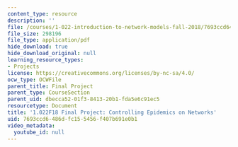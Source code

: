 ```yaml
---
content_type: resource
description: ''
file: /courses/1-022-introduction-to-network-models-fall-2018/7693ccd6486dfc155456f407b691e0b1_MIT1_022F18_ProjectEpidemics.pdf
file_size: 298196
file_type: application/pdf
hide_download: true
hide_download_original: null
learning_resource_types:
- Projects
license: https://creativecommons.org/licenses/by-nc-sa/4.0/
ocw_type: OCWFile
parent_title: Final Project
parent_type: CourseSection
parent_uid: dbecca52-01f3-8413-20b1-fda5e6c91ec5
resourcetype: Document
title: '1.022F18 Final Project: Controlling Epidemics on Networks'
uid: 7693ccd6-486d-fc15-5456-f407b691e0b1
video_metadata:
  youtube_id: null
---
```

